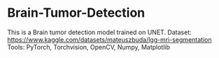 # Brain-Tumor-Detection

This is a Brain tumor detection model trained on UNET.
Dataset: https://www.kaggle.com/datasets/mateuszbuda/lgg-mri-segmentation
Tools: PyTorch, Torchvision, OpenCV, Numpy, Matplotlib
